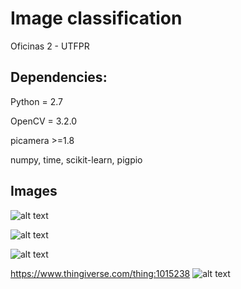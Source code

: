 # Image classification

Oficinas 2 - UTFPR

## Dependencies:

Python = 2.7

OpenCV = 3.2.0

picamera >=1.8

numpy, time, scikit-learn, pigpio

## Images 

![alt text](https://preview.ibb.co/kqMpK5/classi.png)

![alt text](https://preview.ibb.co/d4Zbz5/figuras.png)

![alt text](https://preview.ibb.co/nkcJCQ/projeto.png)

https://www.thingiverse.com/thing:1015238
![alt text](https://image.ibb.co/bHJQsQ/garra.jpg)
